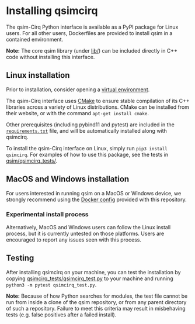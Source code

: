 # Installing qsimcirq

The qsim-Cirq Python interface is available as a PyPI package for Linux users.
For all other users, Dockerfiles are provided to install qsim in a contained
environment.

**Note:** The core qsim library (under
[lib/](https://github.com/quantumlib/qsim/blob/master/lib)) can be included
directly in C++ code without installing this interface.

## Linux installation

Prior to installation, consider opening a
[virtual environment](https://packaging.python.org/guides/installing-using-pip-and-virtual-environments/).

The qsim-Cirq interface uses [CMake](https://cmake.org/) to ensure stable
compilation of its C++ libraries across a variety of Linux distributions.
CMake can be installed from their website, or with the command
`apt-get install cmake`.

Other prerequisites (including pybind11 and pytest) are included in the
[`requirements.txt`](https://github.com/quantumlib/qsim/blob/master/requirements.txt)
file, and will be automatically installed along with qsimcirq.

To install the qsim-Cirq interface on Linux, simply run `pip3 install qsimcirq`.
For examples of how to use this package, see the tests in
[qsim/qsimcirq_tests/](https://github.com/quantumlib/qsim/blob/master/qsimcirq_tests/).

## MacOS and Windows installation

For users interested in running qsim on a MacOS or Windows device, we strongly
recommend using the [Docker config](./docker.md) provided with this
repository.

### Experimental install process

Alternatively, MacOS and Windows users can follow the Linux install process,
but it is currently untested on those platforms. Users are encouraged to report
any issues seen with this process.

## Testing

After installing qsimcirq on your machine, you can test the installation by
copying [qsimcirq_tests/qsimcirq_test.py](qsimcirq_tests/qsimcirq_test.py)
to your machine and running `python3 -m pytest qsimcirq_test.py`.

**Note:** Because of how Python searches for modules, the test file cannot
be run from inside a clone of the qsim repository, or from any parent
directory of such a repository. Failure to meet this criteria may result
in misbehaving tests (e.g. false positives after a failed install).
